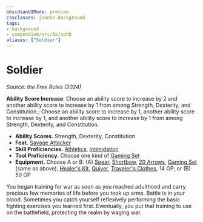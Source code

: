 ```yaml
---
obsidianUIMode: preview
cssclasses: json5e-background
tags:
- background
- compendium/src/5e/xphb
aliases: ["Soldier"]
---
```

# Soldier
*Source: the Free Rules (2024)*  

**Ability Score Increase**: Choose an ability score to increase by 2 and another ability score to increase by 1 from among Strength, Dexterity, and Constitution.; Choose an ability score to increase by 1, another ability score to increase by 1, and another ability score to increase by 1 from among Strength, Dexterity, and Constitution.

- **Ability Scores.** Strength, Dexterity, Constitution  
- **Feat.** [Savage Attacker](compendium/feats/savage-attacker-xphb.md)  
- **Skill Proficiencies.** [Athletics](rules/skills.md#Athletics), [Intimidation](rules/skills.md#Intimidation)  
- **Tool Proficiency.** Choose one kind of [Gaming Set](compendium/items/gaming-set-xphb.md)  
- **Equipment.** Choose A or B: (A) [Spear](compendium/items/spear-xphb.md), [Shortbow](compendium/items/shortbow-xphb.md), [20 Arrows](compendium/items/arrow-xphb.md), [Gaming Set](compendium/items/gaming-set-xphb.md) (same as above), [Healer's Kit](compendium/items/healers-kit-xphb.md), [Quiver](compendium/items/quiver-xphb.md), [Traveler's Clothes](compendium/items/travelers-clothes-xphb.md), 14 GP; or (B) 50 GP  

You began training for war as soon as you reached adulthood and carry precious few memories of life before you took up arms. Battle is in your blood. Sometimes you catch yourself reflexively performing the basic fighting exercises you learned first. Eventually, you put that training to use on the battlefield, protecting the realm by waging war.